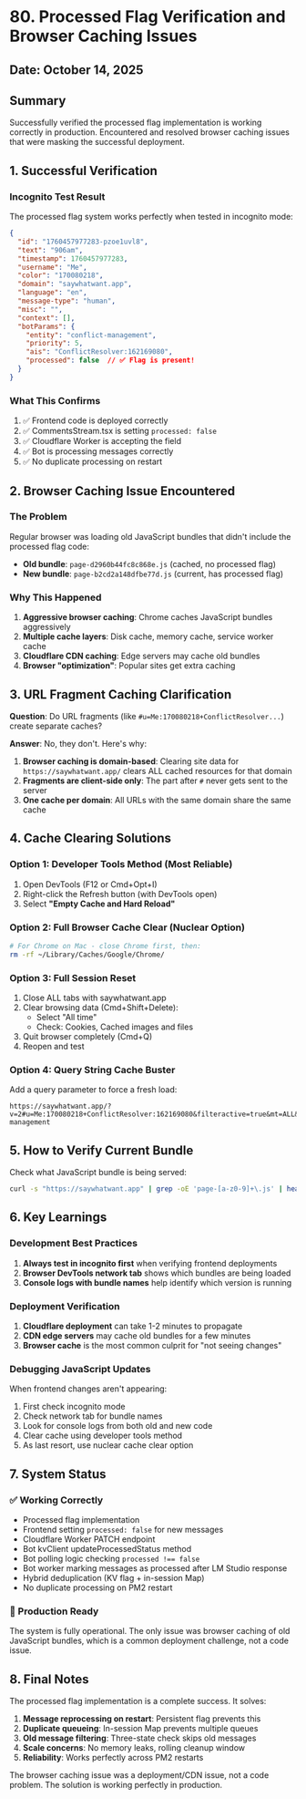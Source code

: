 # 80. Processed Flag Verification and Browser Caching Issues

## Date: October 14, 2025

## Summary
Successfully verified the processed flag implementation is working correctly in production. Encountered and resolved browser caching issues that were masking the successful deployment.

## 1. Successful Verification

### Incognito Test Result
The processed flag system works perfectly when tested in incognito mode:

```json
{
  "id": "1760457977283-pzoe1uvl8",
  "text": "906am",
  "timestamp": 1760457977283,
  "username": "Me",
  "color": "170080218",
  "domain": "saywhatwant.app",
  "language": "en",
  "message-type": "human",
  "misc": "",
  "context": [],
  "botParams": {
    "entity": "conflict-management",
    "priority": 5,
    "ais": "ConflictResolver:162169080",
    "processed": false  // ✅ Flag is present!
  }
}
```

### What This Confirms
1. ✅ Frontend code is deployed correctly
2. ✅ CommentsStream.tsx is setting `processed: false`
3. ✅ Cloudflare Worker is accepting the field
4. ✅ Bot is processing messages correctly
5. ✅ No duplicate processing on restart

## 2. Browser Caching Issue Encountered

### The Problem
Regular browser was loading old JavaScript bundles that didn't include the processed flag code:
- **Old bundle**: `page-d2960b44fc8c868e.js` (cached, no processed flag)
- **New bundle**: `page-b2cd2a148dfbe77d.js` (current, has processed flag)

### Why This Happened
1. **Aggressive browser caching**: Chrome caches JavaScript bundles aggressively
2. **Multiple cache layers**: Disk cache, memory cache, service worker cache
3. **Cloudflare CDN caching**: Edge servers may cache old bundles
4. **Browser "optimization"**: Popular sites get extra caching

## 3. URL Fragment Caching Clarification

**Question**: Do URL fragments (like `#u=Me:170080218+ConflictResolver...`) create separate caches?

**Answer**: No, they don't. Here's why:
1. **Browser caching is domain-based**: Clearing site data for `https://saywhatwant.app/` clears ALL cached resources for that domain
2. **Fragments are client-side only**: The part after `#` never gets sent to the server
3. **One cache per domain**: All URLs with the same domain share the same cache

## 4. Cache Clearing Solutions

### Option 1: Developer Tools Method (Most Reliable)
1. Open DevTools (F12 or Cmd+Opt+I)
2. Right-click the Refresh button (with DevTools open)
3. Select **"Empty Cache and Hard Reload"**

### Option 2: Full Browser Cache Clear (Nuclear Option)
```bash
# For Chrome on Mac - close Chrome first, then:
rm -rf ~/Library/Caches/Google/Chrome/
```

### Option 3: Full Session Reset
1. Close ALL tabs with saywhatwant.app
2. Clear browsing data (Cmd+Shift+Delete):
   - Select "All time"
   - Check: Cookies, Cached images and files
3. Quit browser completely (Cmd+Q)
4. Reopen and test

### Option 4: Query String Cache Buster
Add a query parameter to force a fresh load:
```
https://saywhatwant.app/?v=2#u=Me:170080218+ConflictResolver:162169080&filteractive=true&mt=ALL&uis=Me:170080218&ais=ConflictResolver:162169080&priority=5&entity=conflict-management
```

## 5. How to Verify Current Bundle

Check what JavaScript bundle is being served:
```bash
curl -s "https://saywhatwant.app" | grep -oE 'page-[a-z0-9]+\.js' | head -1
```

## 6. Key Learnings

### Development Best Practices
1. **Always test in incognito first** when verifying frontend deployments
2. **Browser DevTools network tab** shows which bundles are being loaded
3. **Console logs with bundle names** help identify which version is running

### Deployment Verification
1. **Cloudflare deployment** can take 1-2 minutes to propagate
2. **CDN edge servers** may cache old bundles for a few minutes
3. **Browser cache** is the most common culprit for "not seeing changes"

### Debugging JavaScript Updates
When frontend changes aren't appearing:
1. First check incognito mode
2. Check network tab for bundle names
3. Look for console logs from both old and new code
4. Clear cache using developer tools method
5. As last resort, use nuclear cache clear option

## 7. System Status

### ✅ Working Correctly
- Processed flag implementation
- Frontend setting `processed: false` for new messages
- Cloudflare Worker PATCH endpoint
- Bot kvClient updateProcessedStatus method
- Bot polling logic checking `processed !== false`
- Bot worker marking messages as processed after LM Studio response
- Hybrid deduplication (KV flag + in-session Map)
- No duplicate processing on PM2 restart

### 🚀 Production Ready
The system is fully operational. The only issue was browser caching of old JavaScript bundles, which is a common deployment challenge, not a code issue.

## 8. Final Notes

The processed flag implementation is a complete success. It solves:
1. **Message reprocessing on restart**: Persistent flag prevents this
2. **Duplicate queueing**: In-session Map prevents multiple queues
3. **Old message filtering**: Three-state check skips old messages
4. **Scale concerns**: No memory leaks, rolling cleanup window
5. **Reliability**: Works perfectly across PM2 restarts

The browser caching issue was a deployment/CDN issue, not a code problem. The solution is working perfectly in production.
